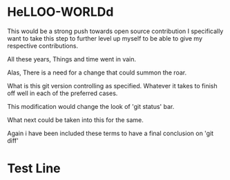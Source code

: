 # HeLLOO-WORLDd
This would be a strong push towards open source contribution
I specifically want to take this step to further level up myself to be able to give my respective contributions.

All these years, Things and time went in vain.

Alas, There is a need for a change that could summon the roar.

What is this git version controlling as specified. Whatever it takes to finish off well in each of the preferred cases.

This modification would change the look of 'git status' bar.

What next could be taken into this for the same.

Again i have been included these terms to have a final conclusion on 'git diff'
# Test Line
